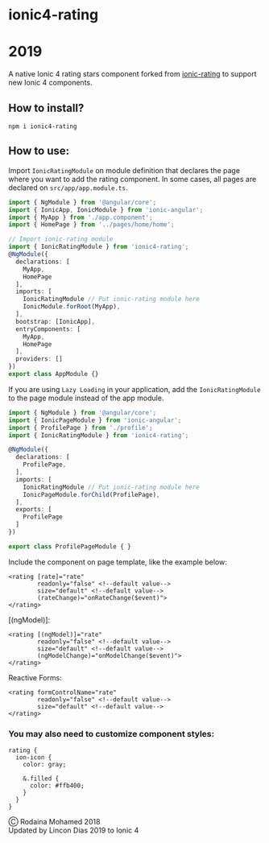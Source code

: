# ionic4-rating
# 2019

A native Ionic 4 rating stars component forked from [ionic-rating](https://www.npmjs.com/package/ionic-rating) to support new Ionic 4 components.

## How to install?

`npm i ionic4-rating`

## How to use:

Import `IonicRatingModule` on module definition that declares the page where you want to add the rating component. In some cases, all pages are declared on `src/app/app.module.ts`.

```typescript
import { NgModule } from '@angular/core';
import { IonicApp, IonicModule } from 'ionic-angular';
import { MyApp } from './app.component';
import { HomePage } from '../pages/home/home';

// Import ionic-rating module
import { IonicRatingModule } from 'ionic4-rating';
@NgModule({
  declarations: [
    MyApp,
    HomePage
  ],
  imports: [
    IonicRatingModule // Put ionic-rating module here
    IonicModule.forRoot(MyApp),
  ],
  bootstrap: [IonicApp],
  entryComponents: [
    MyApp,
    HomePage
  ],
  providers: []
})
export class AppModule {}
```

If you are using `Lazy Loading` in your application, add the `IonicRatingModule` to the page module instead of the app module.

```typescript
import { NgModule } from '@angular/core';
import { IonicPageModule } from 'ionic-angular';
import { ProfilePage } from './profile';
import { IonicRatingModule } from 'ionic4-rating';

@NgModule({
  declarations: [
    ProfilePage,
  ],
  imports: [
    IonicRatingModule // Put ionic-rating module here
    IonicPageModule.forChild(ProfilePage),
  ],
  exports: [
    ProfilePage
  ]
})

export class ProfilePageModule { }
```

Include the component on page template, like the example below:

```
<rating [rate]="rate"
        readonly="false" <!--default value-->
        size="default" <!--default value-->
        (rateChange)="onRateChange($event)">
</rating>
```

[(ngModel)]: 

```
<rating [(ngModel)]="rate"
        readonly="false" <!--default value-->
        size="default" <!--default value-->
        (ngModelChange)="onModelChange($event)">
</rating>
````

Reactive Forms:

```
<rating formControlName="rate"
        readonly="false" <!--default value-->
        size="default" <!--default value-->
</rating>
````

### You may also need to customize component styles:

```
rating {
  ion-icon {
    color: gray;

    &.filled {
      color: #ffb400;
    }
  }
}
```

&#9400; Rodaina Mohamed 2018  
Updated by Lincon Dias 2019 to Ionic 4
